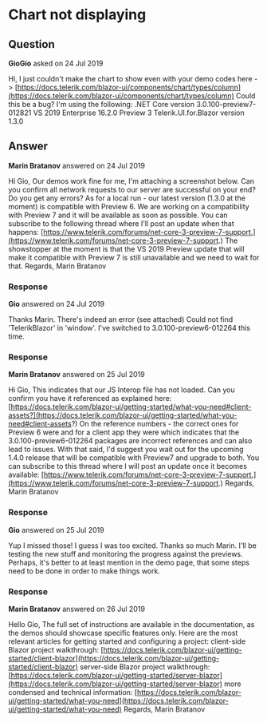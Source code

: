 # Chart not displaying

## Question

**GioGio** asked on 24 Jul 2019

Hi, I just couldn't make the chart to show even with your demo codes here -> [https://docs.telerik.com/blazor-ui/components/chart/types/column](https://docs.telerik.com/blazor-ui/components/chart/types/column) Could this be a bug? I'm using the following: .NET Core version 3.0.100-preview7-012821 VS 2019 Enterprise 16.2.0 Preview 3 Telerik.UI.for.Blazor version 1.3.0

## Answer

**Marin Bratanov** answered on 24 Jul 2019

Hi Gio, Our demos work fine for me, I'm attaching a screenshot below. Can you confirm all network requests to our server are successful on your end? Do you get any errors? As for a local run - our latest version (1.3.0 at the moment) is compatible with Preview 6. We are working on a compatibility with Preview 7 and it will be available as soon as possible. You can subscribe to the following thread where I'll post an update when that happens: [https://www.telerik.com/forums/net-core-3-preview-7-support.](https://www.telerik.com/forums/net-core-3-preview-7-support.) The showstopper at the moment is that the VS 2019 Preview update that will make it compatible with Preview 7 is still unavailable and we need to wait for that. Regards, Marin Bratanov

### Response

**Gio** answered on 24 Jul 2019

Thanks Marin. There's indeed an error (see attached) Could not find 'TelerikBlazor' in 'window'. I've switched to 3.0.100-preview6-012264 this time.

### Response

**Marin Bratanov** answered on 25 Jul 2019

Hi Gio, This indicates that our JS Interop file has not loaded. Can you confirm you have it referenced as explained here: [https://docs.telerik.com/blazor-ui/getting-started/what-you-need#client-assets?](https://docs.telerik.com/blazor-ui/getting-started/what-you-need#client-assets?) On the reference numbers - the correct ones for Preview 6 were <PackageReference Include="Microsoft.AspNetCore.Blazor" Version="3.0.0-preview6.19307.2" /> <PackageReference Include="Microsoft.AspNetCore.Blazor.DevServer" Version="3.0.0-preview6.19307.2" /> and for a client app they were <PackageReference Include="Microsoft.AspNetCore.Blazor" Version="3.0.0-preview6.19307.2" /> <PackageReference Include="Microsoft.AspNetCore.Blazor.Build" Version="3.0.0-preview6.19307.2" PrivateAssets="all" /> which indicates that the 3.0.100-preview6-012264 packages are incorrect references and can also lead to issues. With that said, I'd suggest you wait out for the upcoming 1.4.0 release that will be compatible with Preview7 and upgrade to both. You can subscribe to this thread where I will post an update once it becomes available: [https://www.telerik.com/forums/net-core-3-preview-7-support.](https://www.telerik.com/forums/net-core-3-preview-7-support.) Regards, Marin Bratanov

### Response

**Gio** answered on 25 Jul 2019

Yup I missed those! I guess I was too excited. Thanks so much Marin. I'll be testing the new stuff and monitoring the progress against the previews. Perhaps, it's better to at least mention in the demo page, that some steps need to be done in order to make things work.

### Response

**Marin Bratanov** answered on 26 Jul 2019

Hello Gio, The full set of instructions are available in the documentation, as the demos should showcase specific features only. Here are the most relevant articles for getting started and configuring a project: client-side Blazor project walkthrough: [https://docs.telerik.com/blazor-ui/getting-started/client-blazor](https://docs.telerik.com/blazor-ui/getting-started/client-blazor) server-side Blazor project walkthrough: [https://docs.telerik.com/blazor-ui/getting-started/server-blazor](https://docs.telerik.com/blazor-ui/getting-started/server-blazor) more condensed and technical information: [https://docs.telerik.com/blazor-ui/getting-started/what-you-need](https://docs.telerik.com/blazor-ui/getting-started/what-you-need) Regards, Marin Bratanov
